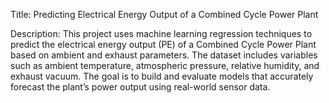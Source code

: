 Title: Predicting Electrical Energy Output of a Combined Cycle Power Plant

Description:
This project uses machine learning regression techniques to predict the electrical energy output (PE) of a Combined Cycle Power Plant based on ambient and exhaust parameters. 
The dataset includes variables such as ambient temperature, atmospheric pressure, relative humidity, and exhaust vacuum. 
The goal is to build and evaluate models that accurately forecast the plant’s power output using real-world sensor data.
